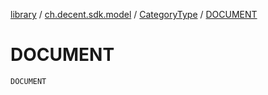 [library](../../index.md) / [ch.decent.sdk.model](../index.md) / [CategoryType](index.md) / [DOCUMENT](./-d-o-c-u-m-e-n-t.md)

# DOCUMENT

`DOCUMENT`